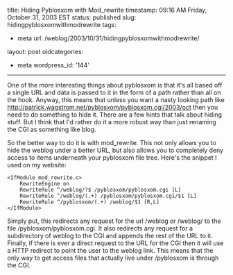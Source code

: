 title: Hiding Pyblosxom with Mod_rewrite
timestamp: 09:16 AM Friday, October 31, 2003 EST
status: published
slug: hidingpyblosxomwithmodrewrite
tags:
- meta
url: /weblog/2003/10/31/hidingpyblosxomwithmodrewrite/

layout: post
oldcategories:
- meta
wordpress_id: '144'

---

One of the more interesting things about pyblosxom is that it's all based off a single URL and data is passed to it in the form of a path rather than all on the hook.  Anyway, this means that unless you want a nasty looking path like http://patrick.wagstrom.net/pyblosxom/pyblosxom.cgi/2003/oct then you need to do something to hide it.  There are a few hints that talk about hiding stuff.  But I think that I'd rather do it a more robust way than just renaming the CGI as something like blog.

So the better way to do it is with mod_rewrite.  This not only allows you to hide the weblog under a better URL, but also allows you to completely deny access to items underneath your pyblosxom file tree.  Here's the snippet I used on my website:

    
    <IfModule mod_rewrite.c>
    	RewriteEngine on
    	RewriteRule ^/weblog/?$ /pyblosxom/pyblosxom.cgi [L]
    	RewriteRule ^/weblog/(.+) /pyblosxom/pyblosxom.cgi/$1 [L]
    	RewriteRule ^/pyblosxom/(.+) /weblog/$1 [R,L]
    </IfModule>


Simply put, this redirects any request for the url /weblog or /weblog/ to the file /pyblosxom/pyblosxom.cgi.  It also redirects any request for a subdirectory of weblog to the CGI and appends the rest of the URL to it.  Finally, if there is ever a direct request to the URL for the CGI then it will use a HTTP redirect to point the user to the weblog link.  This means that the only way to get access files that actually live under /pyblosxom is through the CGI.
